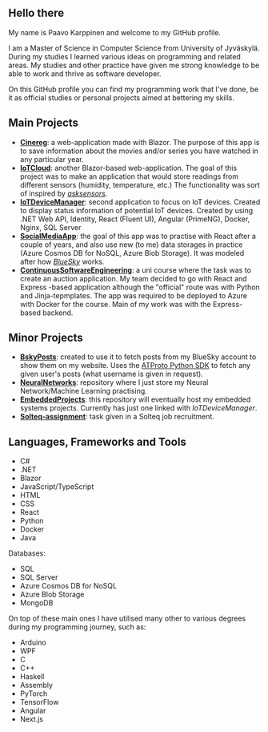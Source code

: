 ## Hello there

My name is Paavo Karppinen and welcome to my GitHub profile. 

I am a Master of Science in Computer Science from University of Jyväskylä. During my studies I learned various ideas on programming and related areas.
My studies and other practice have given me strong knowledge to be able to work and thrive as software developer.

On this GitHub profile you can find my programming work that I've done, be it as official studies or personal projects aimed at bettering my skills.

## Main Projects
- [**Cinereg**](https://github.com/paavkar/Cinereg): a web-application made with Blazor. The purpose of this app is to save information about the movies
  and/or series you have watched in any particular year.
- [**IoTCloud**](https://github.com/paavkar/IoTCloud): another Blazor-based web-application. The goal of this project was to make an application
  that would store readings from different sensors (humidity, temperature, etc.) The functionality was sort of inspired by [*asksensors*](https://asksensors.com/).
- [**IoTDeviceManager**](https://github.com/paavkar/IoTDeviceManager): second application to focus on IoT devices. Created to display status information
  of potential IoT devices. Created by using .NET Web API, Identity, React (Fluent UI), Angular (PrimeNG), Docker, Nginx, SQL Server
- [**SocialMediaApp**](https://github.com/paavkar/SocialMediaApp): the goal of this app was to practise with React after a couple of years, and also use
  new (to me) data storages in practice (Azure Cosmos DB for NoSQL, Azure Blob Storage). It was modeled after how [*BlueSky*](https://bsky.app) works.
- [**ContinuousSoftwareEngineering**](https://github.com/paavkar/TJTS5901ContinuousSoftwareEngineering): a uni course where the task was to create an auction
  application. My team decided to go with React and Express -based application although the "official" route was with Python and Jinja-tepmplates. The app
  was required to be deployed to Azure with Docker for the course. Main of my work was with the Express-based backend.

## Minor Projects
- [**BskyPosts**](https://github.com/paavkar/BskyPosts): created to use it to fetch posts from my BlueSky account to show them on my website. Uses
  the [ATProto Python SDK](https://atproto.blue/en/latest/) to fetch any given user's posts (what username is given in request).
- [**NeuralNetworks**](https://github.com/paavkar/NeuralNetworks): repository where I just store my Neural Network/Machine Learning practising.
- [**EmbeddedProjects**](https://github.com/paavkar/EmbeddedProjects): this repository will eventually host my embedded systems projects. Currently has
  just one linked with *IoTDeviceManager*.
- [**Solteq-assignment**](https://github.com/paavkar/Solteq-assignment): task given in a Solteq job recruitment.

## Languages, Frameworks and Tools
- C#
- .NET
- Blazor
- JavaScript/TypeScript
- HTML
- CSS
- React
- Python
- Docker
- Java
  
Databases:
- SQL
- SQL Server
- Azure Cosmos DB for NoSQL
- Azure Blob Storage
- MongoDB

On top of these main ones I have utilised many other to various degrees during my programming journey, such as:
- Arduino
- WPF
- C
- C++
- Haskell
- Assembly
- PyTorch
- TensorFlow
- Angular
- Next.js
